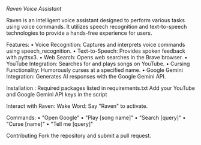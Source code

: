 *Raven Voice Assistant*

Raven is an intelligent voice assistant designed to perform various tasks using voice commands. It utilizes speech recognition and text-to-speech technologies to provide a hands-free experience for users.

Features:
• Voice Recognition: Captures and interprets voice commands using speech_recognition.
• Text-to-Speech: Provides spoken feedback with pyttsx3.
• Web Search: Opens web searches in the Brave browser.
• YouTube Integration: Searches for and plays songs on YouTube.
• Cursing Functionality: Humorously curses at a specified name.
• Google Gemini Integration: Generates AI responses with the Google Gemini API.

Installation :
Required packages listed in requirements.txt
Add your YouTube and Google Gemini API keys in the script

Interact with Raven:
Wake Word: Say "Raven" to activate.

Commands:
• "Open Google"
• "Play [song name]"
• "Search [query]"
• "Curse [name]"
• "Tell me [query]"

Contributing
Fork the repository and submit a pull request.